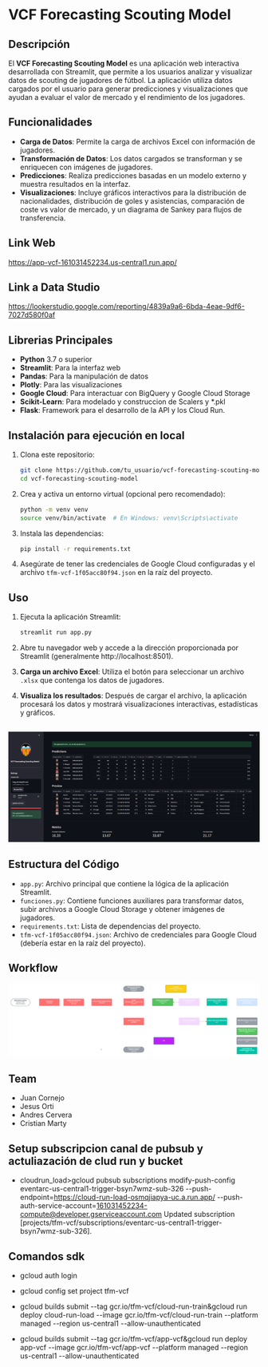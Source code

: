 # VCF Forecasting Scouting Model

## Descripción

El **VCF Forecasting Scouting Model** es una aplicación web interactiva desarrollada con Streamlit, que permite a los usuarios analizar y visualizar datos de scouting de jugadores de fútbol. La aplicación utiliza datos cargados por el usuario para generar predicciones y visualizaciones que ayudan a evaluar el valor de mercado y el rendimiento de los jugadores.

## Funcionalidades

- **Carga de Datos**: Permite la carga de archivos Excel con información de jugadores.
- **Transformación de Datos**: Los datos cargados se transforman y se enriquecen con imágenes de jugadores.
- **Predicciones**: Realiza predicciones basadas en un modelo externo y muestra resultados en la interfaz.
- **Visualizaciones**: Incluye gráficos interactivos para la distribución de nacionalidades, distribución de goles y asistencias, comparación de coste vs valor de mercado, y un diagrama de Sankey para flujos de transferencia.

## Link Web
https://app-vcf-161031452234.us-central1.run.app/


## Link a Data Studio
https://lookerstudio.google.com/reporting/4839a9a6-6bda-4eae-9df6-7027d580f0af

## Librerias Principales

- **Python** 3.7 o superior
- **Streamlit**: Para la interfaz web
- **Pandas**: Para la manipulación de datos
- **Plotly**: Para las visualizaciones
- **Google Cloud**: Para interactuar con BigQuery y Google Cloud Storage
- **Scikit-Learn**: Para modelado y construccion de Scalers y *.pkl
- **Flask**: Framework para el desarrollo de la API y los Cloud Run. 


## Instalación para ejecución en local

1. Clona este repositorio:
    ```bash
    git clone https://github.com/tu_usuario/vcf-forecasting-scouting-model.git
    cd vcf-forecasting-scouting-model
    ```

2. Crea y activa un entorno virtual (opcional pero recomendado):
    ```bash
    python -m venv venv
    source venv/bin/activate  # En Windows: venv\Scripts\activate
    ```

3. Instala las dependencias:
    ```bash
    pip install -r requirements.txt
    ```

4. Asegúrate de tener las credenciales de Google Cloud configuradas y el archivo `tfm-vcf-1f05acc80f94.json` en la raíz del proyecto.

## Uso

1. Ejecuta la aplicación Streamlit:
    ```bash
    streamlit run app.py
    ```

2. Abre tu navegador web y accede a la dirección proporcionada por Streamlit (generalmente http://localhost:8501).

3. **Carga un archivo Excel**: Utiliza el botón para seleccionar un archivo `.xlsx` que contenga los datos de jugadores.

4. **Visualiza los resultados**: Después de cargar el archivo, la aplicación procesará los datos y mostrará visualizaciones interactivas, estadísticas y gráficos.

##


![img_1](files/img_1.png)


## Estructura del Código

- `app.py`: Archivo principal que contiene la lógica de la aplicación Streamlit.
- `funciones.py`: Contiene funciones auxiliares para transformar datos, subir archivos a Google Cloud Storage y obtener imágenes de jugadores.
- `requirements.txt`: Lista de dependencias del proyecto.
- `tfm-vcf-1f05acc80f94.json`: Archivo de credenciales para Google Cloud (debería estar en la raíz del proyecto).



## Workflow


![img_1](files/img_2.png)




## Team
- Juan Cornejo
- Jesus Orti
- Andres Cervera
- Cristian Marty
  


## Setup subscripcion canal de pubsub y actuliazación de clud run y bucket
- cloudrun_load>gcloud pubsub subscriptions modify-push-config eventarc-us-central1-trigger-bsyn7wmz-sub-326 --push-endpoint=https://cloud-run-load-osmqjiapya-uc.a.run.app/ --push-auth-service-account=161031452234-compute@developer.gserviceaccount.com
Updated subscription [projects/tfm-vcf/subscriptions/eventarc-us-central1-trigger-bsyn7wmz-sub-326].


## Comandos sdk
- gcloud auth login

- gcloud config set project tfm-vcf

- gcloud builds submit --tag gcr.io/tfm-vcf/cloud-run-train&gcloud run deploy cloud-run-load --image gcr.io/tfm-vcf/cloud-run-train --platform managed --region us-central1 --allow-unauthenticated
- gcloud builds submit --tag gcr.io/tfm-vcf/app-vcf&gcloud run deploy app-vcf --image gcr.io/tfm-vcf/app-vcf --platform managed --region us-central1 --allow-unauthenticated
